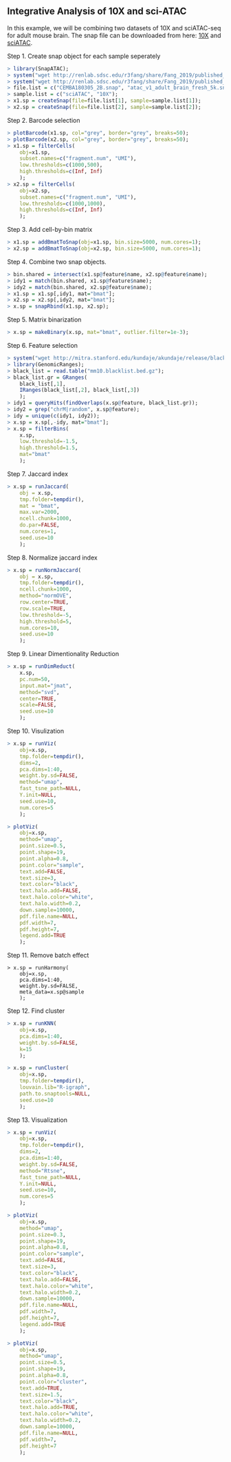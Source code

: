 ## Integrative Analysis of 10X and sci-ATAC

In this example, we will be combining two datasets of 10X and sciATAC-seq for adult mouse brain. The snap file can be downloaded from here: [10X](http://renlab.sdsc.edu/r3fang/share/Fang_2019/published_scATAC/atac_v1_adult_brain_fresh_5k_fastqs/atac_v1_adult_brain_fresh_5k.snap) and [sciATAC](http://renlab.sdsc.edu/r3fang/share/Fang_2019/published_scATAC/Fang_2019/CEMBA180305_2B.snap).

Step 1. Create snap object for each sample seperately

```R
> library(SnapATAC);
> system("wget http://renlab.sdsc.edu/r3fang/share/Fang_2019/published_scATAC/atac_v1_adult_brain_fresh_5k_fastqs/atac_v1_adult_brain_fresh_5k.snap");
> system("wget http://renlab.sdsc.edu/r3fang/share/Fang_2019/published_scATAC/Fang_2019/CEMBA180305_2B.snap");
> file.list = c("CEMBA180305_2B.snap", "atac_v1_adult_brain_fresh_5k.snap");
> sample.list = c("sciATAC", "10X");
> x1.sp = createSnap(file=file.list[1], sample=sample.list[1]);
> x2.sp = createSnap(file=file.list[2], sample=sample.list[2]);
```

Step 2. Barcode selection

```R
> plotBarcode(x1.sp, col="grey", border="grey", breaks=50);    
> plotBarcode(x2.sp, col="grey", border="grey", breaks=50);    
> x1.sp = filterCells(
	obj=x1.sp, 
	subset.names=c("fragment.num", "UMI"),
	low.thresholds=c(1000,500),
	high.thresholds=c(Inf, Inf)
	);
> x2.sp = filterCells(
	obj=x2.sp, 
	subset.names=c("fragment.num", "UMI"),
	low.thresholds=c(1000,1000),
	high.thresholds=c(Inf, Inf)
	);
```

Step 3. Add cell-by-bin matrix

```R
> x1.sp = addBmatToSnap(obj=x1.sp, bin.size=5000, num.cores=1);
> x2.sp = addBmatToSnap(obj=x2.sp, bin.size=5000, num.cores=1);
```

Step 4. Combine two snap objects.

```R
> bin.shared = intersect(x1.sp@feature$name, x2.sp@feature$name);
> idy1 = match(bin.shared, x1.sp@feature$name);
> idy2 = match(bin.shared, x2.sp@feature$name);
> x1.sp = x1.sp[,idy1, mat="bmat"];
> x2.sp = x2.sp[,idy2, mat="bmat"];
> x.sp = snapRbind(x1.sp, x2.sp);
```

Step 5. Matrix binarization

```R
> x.sp = makeBinary(x.sp, mat="bmat", outlier.filter=1e-3);
```


Step 6. Feature selection

```R
> system("wget http://mitra.stanford.edu/kundaje/akundaje/release/blacklists/mm10-mouse/mm10.blacklist.bed.gz");
> library(GenomicRanges);
> black_list = read.table("mm10.blacklist.bed.gz");
> black_list.gr = GRanges(
	black_list[,1], 
	IRanges(black_list[,2], black_list[,3])
	);
> idy1 = queryHits(findOverlaps(x.sp@feature, black_list.gr));
> idy2 = grep("chrM|random", x.sp@feature);
> idy = unique(c(idy1, idy2));
> x.sp = x.sp[,-idy, mat="bmat"];
> x.sp = filterBins(
	x.sp,
	low.threshold=-1.5,
	high.threshold=1.5,
	mat="bmat"
	);
```

Step 7. Jaccard index

```R
> x.sp = runJaccard(
	obj = x.sp,
	tmp.folder=tempdir(),
	mat = "bmat",
	max.var=2000,
	ncell.chunk=1000,
	do.par=FALSE,
	num.cores=1,
	seed.use=10
	);
```

Step 8. Normalize jaccard index

```R
> x.sp = runNormJaccard(
	obj = x.sp,
	tmp.folder=tempdir(),
	ncell.chunk=1000,
	method="normOVE",
	row.center=TRUE,
	row.scale=TRUE,
	low.threshold=-5,
	high.threshold=5,
	num.cores=10,
	seed.use=10
	);
```

Step 9. Linear Dimentionality Reduction

```R
> x.sp = runDimReduct(
	x.sp,
	pc.num=50,
	input.mat="jmat",
	method="svd",
	center=TRUE,
	scale=FALSE,
	seed.use=10
	);
```

Step 10. Visulization

```R
> x.sp = runViz(
	obj=x.sp, 
	tmp.folder=tempdir(),
	dims=2,
	pca.dims=1:40, 
	weight.by.sd=FALSE,
	method="umap",
	fast_tsne_path=NULL,
	Y.init=NULL,
	seed.use=10,
	num.cores=5
	);

> plotViz(
	obj=x.sp, 
	method="umap", 
	point.size=0.5, 
	point.shape=19, 
	point.alpha=0.8, 
	point.color="sample", 
	text.add=FALSE,
	text.size=3,
	text.color="black",
	text.halo.add=FALSE,
	text.halo.color="white",
	text.halo.width=0.2,
	down.sample=10000,
	pdf.file.name=NULL,
	pdf.width=7, 
	pdf.height=7,
	legend.add=TRUE
	);
```

Step 11. Remove batch effect

```
> x.sp = runHarmony(
	obj=x.sp, 
	pca.dims=1:40, 
	weight.by.sd=FALSE,
	meta_data=x.sp@sample
	);

```

Step 12. Find cluster

```R
> x.sp = runKNN(
    obj=x.sp,
    pca.dims=1:40,
    weight.by.sd=FALSE,
    k=15
    );

> x.sp = runCluster(
	obj=x.sp,
	tmp.folder=tempdir(),
	louvain.lib="R-igraph",
	path.to.snaptools=NULL,
	seed.use=10
	);
```

Step 13. Visualization

```R
> x.sp = runViz(
	obj=x.sp, 
	tmp.folder=tempdir(),
	dims=2,
	pca.dims=1:40, 
	weight.by.sd=FALSE,
	method="Rtsne",
	fast_tsne_path=NULL,
	Y.init=NULL,
	seed.use=10,
	num.cores=5
	);

> plotViz(
	obj=x.sp, 
	method="umap", 
	point.size=0.3, 
	point.shape=19, 
	point.alpha=0.8, 
	point.color="sample", 
	text.add=FALSE,
	text.size=3,
	text.color="black",
	text.halo.add=FALSE,
	text.halo.color="white",
	text.halo.width=0.2,
	down.sample=10000,
	pdf.file.name=NULL,
	pdf.width=7, 
	pdf.height=7,
	legend.add=TRUE
	);

> plotViz(
	obj=x.sp, 
	method="umap", 
	point.size=0.5, 
	point.shape=19, 
	point.alpha=0.8, 
	point.color="cluster", 
	text.add=TRUE,
	text.size=1.5,
	text.color="black",
	text.halo.add=TRUE,
	text.halo.color="white",
	text.halo.width=0.2,
	down.sample=10000,
	pdf.file.name=NULL,
	pdf.width=7, 
	pdf.height=7
	);
```
